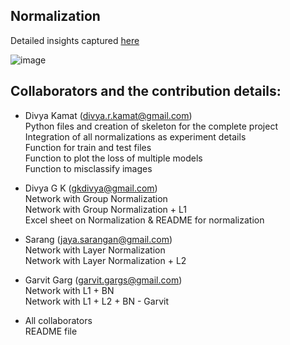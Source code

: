 


## Normalization  

Detailed insights captured [here](https://github.com/gkdivya/EVA/tree/main/6_BatchNormalization_Regularization/Normalization)

![image](https://user-images.githubusercontent.com/17870236/121403698-cc8d4180-c978-11eb-89ea-b2a305eff6eb.png)


## Collaborators and the contribution details:

- Divya Kamat (divya.r.kamat@gmail.com)</br>
   Python files and creation of skeleton for the complete project </br>
   Integration of all normalizations as experiment details </br>
   Function for train and test files </br>
   Function to plot the loss of multiple models </br> 
   Function to misclassify images </br>

- Divya G K (gkdivya@gmail.com)</br>
   Network with Group Normalization </br>
   Network with Group Normalization + L1 </br>
   Excel sheet on Normalization & README for normalization</br>

- Sarang (jaya.sarangan@gmail.com)</br>
   Network with Layer Normalization </br>
   Network with Layer Normalization + L2 </br>

- Garvit Garg (garvit.gargs@gmail.com)</br>
   Network with L1 + BN </br>
   Network with L1 + L2 + BN - Garvit</br>
   
- All collaborators</br>
   README file </br>
